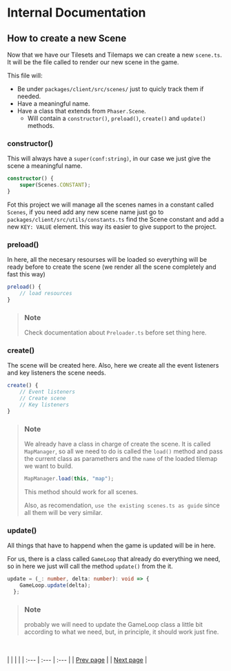# Internal Documentation

## How to create a new Scene

Now that we have our Tilesets and Tilemaps we can create a new `scene.ts`. It will be the file called to render our new scene in the game. 

This file will:
- Be under `packages/client/src/scenes/` just to quicly track them if needed.
- Have a meaningful name.
- Have a class that extends from `Phaser.Scene`.
    - Will contain a `constructor()`, `preload()`, `create()` and `update()` methods.

### constructor()

This will always have a `super(conf:string)`, in our case we just give the scene a meaningful name.

```ts
constructor() {
    super(Scenes.CONSTANT);
}
```
Fot this project we will manage all the scenes names in a constant called `Scenes`, if you need add any new scene name just go to `packages/client/src/utils/constants.ts` find the Scene constant and add a new `KEY: VALUE` element. this way its easier to give support to the project.

### preload()

In here, all the necesary resourses will be loaded so everything will be ready before to create the scene (we render all the scene completely and fast this way)

```ts
preload() {
    // load resources
}
```
> ### Note
> Check documentation about `Preloader.ts` before set thing here.

### create()

The scene will be created here. Also, here we create all the event listeners and key listeners the scene needs.

```ts
create() {
    // Event listeners
    // Create scene
    // Key listeners
}
```
> ### Note
> We already have a class in charge of create the scene. It is called `MapManager`, so all we need to do is called the `load()` method and pass the current class as paramethers and the `name` of the loaded tilemap we want to build.
> ```ts
> MapManager.load(this, "map");
> ```
> This method should work for all scenes.
> 
> Also, as recomendation, `use the existing scenes.ts as guide` since all them will be very similar.

### update()

All things that have to happend when the game is updated will be in here.

For us, there is a class called `GameLoop` that already do everything we need, so in here we just will call the method `update()` from the it.

```ts
update = (_: number, delta: number): void => {
    GameLoop.update(delta);
  };
```

> ### Note
> probably we will need to update the GameLoop class a little bit according to what we need, but, in principle, it should work just fine.
>

<br><br>
|  |  |  |
| :--- | :--- | :--- |
| [Prev page](./TilesetsAndTilemaps.md) |  | [Next page](./Preloader.md) | 